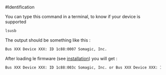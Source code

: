 #Identification

You can type this command in a terminal, to know if your device is supported
```bash
lsusb
```

The output should be something like this :
```bash
Bus XXX Device XXX: ID 1c88:0007 Somagic, Inc. 
```

After loading le firmware (see [installation](installation.md)) you will get : 
```bash
Bus XXX Device XXX: ID 1c88:003c Somagic, Inc. or Bus XXX Device XXX: ID 1c88:003f Somagic, Inc.
```
